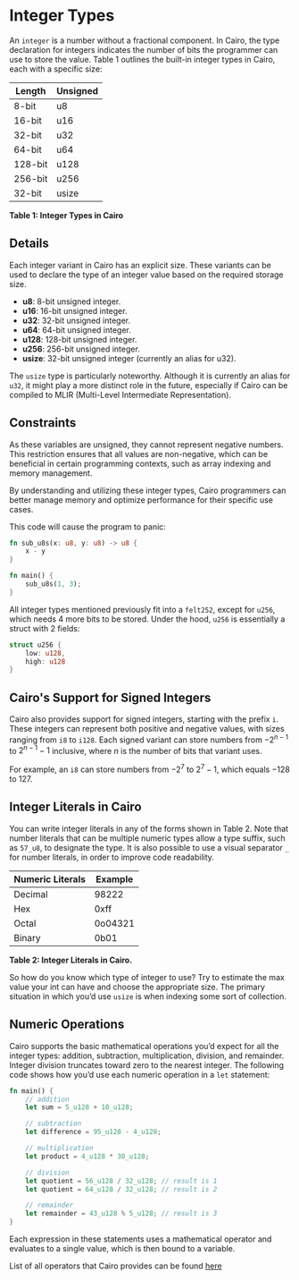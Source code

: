# Integer Types

An `integer` is a number without a fractional component. In Cairo, the type declaration for integers indicates the number of bits the programmer can use to store the value. Table 1 outlines the built-in integer types in Cairo, each with a specific size:

| Length   | Unsigned |
|----------|----------|
| 8-bit    | u8       |
| 16-bit   | u16      |
| 32-bit   | u32      |
| 64-bit   | u64      |
| 128-bit  | u128     |
| 256-bit  | u256     |
| 32-bit   | usize    |

**Table 1: Integer Types in Cairo**

## Details

Each integer variant in Cairo has an explicit size. These variants can be used to declare the type of an integer value based on the required storage size.

- **u8**: 8-bit unsigned integer.
- **u16**: 16-bit unsigned integer.
- **u32**: 32-bit unsigned integer.
- **u64**: 64-bit unsigned integer.
- **u128**: 128-bit unsigned integer.
- **u256**: 256-bit unsigned integer.
- **usize**: 32-bit unsigned integer (currently an alias for u32).

The `usize` type is particularly noteworthy. Although it is currently an alias for `u32`, it might play a more distinct role in the future, especially if Cairo can be compiled to MLIR (Multi-Level Intermediate Representation).

## Constraints

As these variables are unsigned, they cannot represent negative numbers. This restriction ensures that all values are non-negative, which can be beneficial in certain programming contexts, such as array indexing and memory management.

By understanding and utilizing these integer types, Cairo programmers can better manage memory and optimize performance for their specific use cases.

This code will cause the program to panic:

```rust
fn sub_u8s(x: u8, y: u8) -> u8 {
    x - y
}

fn main() {
    sub_u8s(1, 3);
}
```
All integer types mentioned previously fit into a `felt252`, except for `u256`, which needs 4 more bits to be stored. Under the hood, `u256` is essentially a struct with 2 fields:

```rust
struct u256 {
    low: u128,
    high: u128
}
```

## Cairo's Support for Signed Integers

Cairo also provides support for signed integers, starting with the prefix `i`. These integers can represent both positive and negative values, with sizes ranging from `i8` to `i128`. Each signed variant can store numbers from $-2^{n-1}$ to $2^{n-1} - 1$ inclusive, where $n$ is the number of bits that variant uses. 

For example, an `i8` can store numbers from $-2^7$ to $2^7 - 1$, which equals $-128$ to $127$.

## Integer Literals in Cairo

You can write integer literals in any of the forms shown in Table 2. Note that number literals that can be multiple numeric types allow a type suffix, such as `57_u8`, to designate the type. It is also possible to use a visual separator `_` for number literals, in order to improve code readability.


| Numeric Literals | Example |
| ---------------- | ------- |
| Decimal          | 98222   |
| Hex              | 0xff    |
| Octal            | 0o04321 |
| Binary           | 0b01    |

**Table 2: Integer Literals in Cairo.**

So how do you know which type of integer to use? Try to estimate the max value your int can have and choose the appropriate size. The primary situation in which you’d use `usize` is when indexing some sort of collection.

## Numeric Operations

Cairo supports the basic mathematical operations you’d expect for all the integer types: addition, subtraction, multiplication, division, and remainder. Integer division truncates toward zero to the nearest integer. The following code shows how you’d use each numeric operation in a `let` statement:

```rust
fn main() {
    // addition
    let sum = 5_u128 + 10_u128;

    // subtraction
    let difference = 95_u128 - 4_u128;

    // multiplication
    let product = 4_u128 * 30_u128;

    // division
    let quotient = 56_u128 / 32_u128; // result is 1
    let quotient = 64_u128 / 32_u128; // result is 2

    // remainder
    let remainder = 43_u128 % 5_u128; // result is 3
}
```

Each expression in these statements uses a mathematical operator and evaluates to a single value, which is then bound to a variable.

List of all operators that Cairo provides can be found [here](https://book.cairo-lang.org/appendix-02-operators-and-symbols.html#operators)
